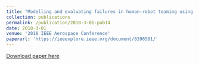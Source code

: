 ```yaml
---
title: "Modelling and evaluating failures in human-robot teaming using simulation"
collection: publications
permalink: /publication/2018-3-01-pub14
date: 2018-3-01
venue: '2018 IEEE Aerospace Conference'
paperurl: 'https://ieeexplore.ieee.org/document/8396581/'
---
```


<a href='https://ieeexplore.ieee.org/document/8396581/'>Download paper here</a>
